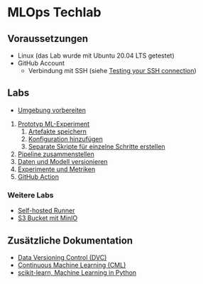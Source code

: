 # MLOps Techlab

## Voraussetzungen

- Linux (das Lab wurde mit Ubuntu 20.04 LTS getestet)
- GitHub Account
    - Verbindung mit SSH (siehe [Testing your SSH connection](https://docs.github.com/en/authentication/connecting-to-github-with-ssh/testing-your-ssh-connection))

## Labs

* [Umgebung vorbereiten](labs/001_lab_environment.md)

1. [Prototyp ML-Experiment](labs/010_lab_initial_prototype.md)
   1. [Artefakte speichern](labs/011_lab_save_artifacts.md)
   1. [Konfiguration hinzufügen](labs/012_lab_add_config.md)
   1. [Separate Skripte für einzelne Schritte erstellen](labs/013_lab_split_prototype.md)
2. [Pipeline zusammenstellen](labs/020_lab_init_pipeline.md)
3. [Daten und Modell versionieren](labs/030_lab_data_versioning.md)
4. [Experimente und Metriken](labs/040_lab_metrics.md)
5. [GitHub Action](labs/050_github_action.md)

### Weitere Labs

- [Self-hosted Runner](labs/500_self_hosted_runner.md)
- [S3 Bucket mit MinIO](labs/510_s3_bucket_with_minio.md)

## Zusätzliche Dokumentation

* [Data Versioning Control (DVC)](https://dvc.org/)
* [Continuous Machine Learning (CML)](https://cml.dev/)
* [scikit-learn, Machine Learning in Python](https://scikit-learn.org)
